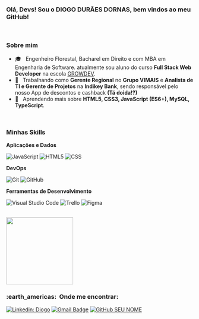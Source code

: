 ### Olá, Devs! Sou o DIOGO DURÃES DORNAS, bem vindos ao meu GitHub!

<br/>

<h3> Sobre mim </h3>

- 🎓 &nbsp; Engenheiro Florestal, Bacharel em Direito e com MBA em Engenharia de Software. atualmente sou aluno do curso **Full Stack Web Developer** na escola <a href="https://www.growdev.com.br/">GROWDEV</a>.
- 💼 &nbsp; Trabalhando como **Gerente Regional** no **Grupo VIMAIS** e **Analista de TI e Gerente de Projetos** na **Indikey Bank**, sendo responsável pelo nosso App de descontos e cashback **(Tá doida!?)**
- 🌱 &nbsp; Aprendendo mais sobre **HTML5, CSS3, JavaScript (ES6+), MySQL, TypeScript**.

<br/>

<h3> Minhas Skills </h3>

**Aplicações e Dados**

  ![JavaScript](https://img.shields.io/badge/-JavaScript-333333?style=flat&logo=javascript)
  ![HTML5](https://img.shields.io/badge/-HTML5-333333?style=flat&logo=HTML5)
  ![CSS](https://img.shields.io/badge/-CSS-333333?style=flat&logo=CSS3&logoColor=1572B6)
  

**DevOps**

  ![Git](https://img.shields.io/badge/-Git-333333?style=flat&logo=git)
  ![GitHub](https://img.shields.io/badge/-GitHub-333333?style=flat&logo=github)

**Ferramentas de Desenvolvimento**

  ![Visual Studio Code](https://img.shields.io/badge/-Visual%20Studio%20Code-333333?style=flat&logo=visual-studio-code&logoColor=007ACC)
  ![Trello](https://img.shields.io/badge/-Trello-333333?style=flat&logo=trello&logoColor=007ACC)
  ![Figma](https://img.shields.io/badge/-Figma-333333?style=flat&logo=figma&logoColor=007ACC)
             
<br/>

<a href="https://github.com/VanessaSwerts">
  <img height="180em" src="https://github-readme-stats.vercel.app/api?username=DiogoDornas&theme=dracula&show_icons=true" />
</a>

<h3> :earth_americas: &nbsp;Onde me encontrar: </h3> 

[![Linkedin: Diogo](https://img.shields.io/badge/-DiogoDurãesDornas-blue?style=flat-square&logo=Linkedin&logoColor=white&link=https://www.linkedin.com/in/diogo-dur%C3%A3es-dornas-24b7b26b/)](https://www.linkedin.com/in/diogo-dur%C3%A3es-dornas-24b7b26b/)
[![Gmail Badge](https://img.shields.io/badge/-diogoduraes.ef@hotmail.com-006bed?style=flat-square&logo=Gmail&logoColor=white&link=mailto:diogoduraes.ef@hotmail.com)](mailto:diogoduraes.ef@hotmail.com)
[![GitHub SEU NOME]( https://img.shields.io/github/followers/VanessaSwerts?label=diogodornas&style=social)](https://github.com/diogodornas)
</div>


